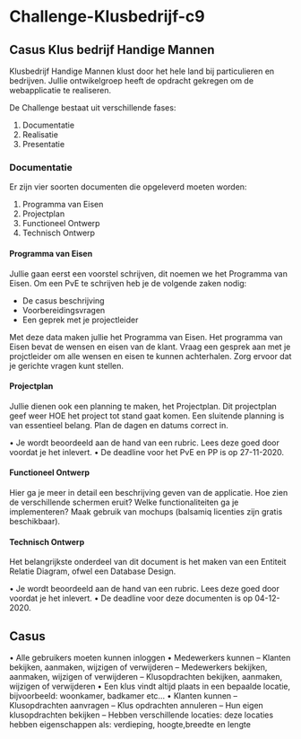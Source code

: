 # Challenge-Klusbedrijf-c9

## Casus Klus bedrijf Handige Mannen

Klusbedrijf Handige Mannen klust door het hele land bij particulieren en bedrijven.
Jullie ontwikelgroep heeft de opdracht gekregen om de webapplicatie te realiseren.

De Challenge bestaat uit verschillende fases:

1. Documentatie
2. Realisatie
3. Presentatie

### Documentatie

Er zijn vier soorten documenten die opgeleverd moeten worden:

1. Programma van Eisen
2. Projectplan
3. Functioneel Ontwerp
4. Technisch Ontwerp

#### Programma van Eisen

Jullie gaan eerst een voorstel schrijven, dit noemen we het Programma van Eisen. Om een PvE te schrijven heb je de volgende zaken nodig:

- De casus beschrijving
- Voorbereidingsvragen
- Een geprek met je projectleider

Met deze data maken jullie het Programma van Eisen. Het programma van Eisen bevat de wensen en eisen van de klant. Vraag een gesprek aan met je projctleider om alle wensen en eisen te kunnen achterhalen. Zorg ervoor dat je gerichte vragen kunt stellen.

#### Projectplan

Jullie dienen ook een planning te maken, het Projectplan. Dit projectplan geef weer HOE het project tot stand gaat komen. Een sluitende planning is van essentieel belang. Plan de dagen en datums correct  in.

•	Je wordt beoordeeld aan de hand van een rubric. Lees deze goed door voordat je het inlevert. 
•	De deadline voor het PvE en PP is op 27-11-2020.

#### Functioneel Ontwerp

Hier ga je meer in detail een beschrijving geven van de applicatie. Hoe zien de verschillende schermen eruit? Welke functionaliteiten ga je implementeren?
Maak gebruik van mochups (balsamiq licenties zijn gratis beschikbaar).

#### Technisch Ontwerp

Het belangrijkste onderdeel van dit document is het maken van een Entiteit Relatie Diagram, ofwel een Database Design.

•	Je wordt beoordeeld aan de hand van een rubric. Lees deze goed door voordat je het inlevert. 
•	De deadline voor deze documenten is op 04-12-2020.

## Casus

•	Alle gebruikers moeten kunnen inloggen
•	Medewerkers kunnen 
–	Klanten bekijken, aanmaken, wijzigen of verwijderen
–	Medewerkers bekijken, aanmaken, wijzigen of verwijderen
–	Klusopdrachten bekijken, aanmaken, wijzigen of verwijderen
•	Een klus vindt altijd plaats in een bepaalde locatie, bijvoorbeeld: woonkamer, badkamer etc…
•	Klanten kunnen 
–	Klusopdrachten aanvragen
–	Klus opdrachten annuleren
–	Hun eigen klusopdrachten bekijken
–	Hebben verschillende locaties: deze locaties hebben eigenschappen als: verdieping, hoogte,breedte en lengte
